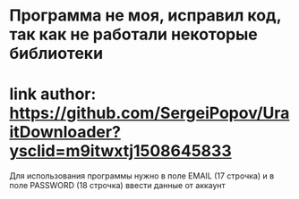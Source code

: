 # Программа не моя, исправил код, так как не работали некоторые библиотеки
# link author: https://github.com/SergeiPopov/UraitDownloader?ysclid=m9itwxtj1508645833

Для использования программы нужно в поле EMAIL (17 строчка) и в поле PASSWORD (18 строчка) ввести данные от аккаунт